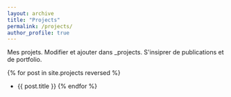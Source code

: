 ```yaml
---
layout: archive
title: "Projects"
permalink: /projects/
author_profile: true
---
```


Mes projets. Modifier et ajouter dans _projects. S'insiprer de publications et de portfolio.

{% for post in site.projects reversed %}
  * {{ post.title }}
{% endfor %}
